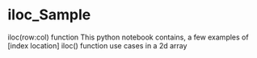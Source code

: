 # iloc_Sample
iloc(row:col) function
This python notebook contains, a few examples of [index location] iloc() function use cases in a 2d array

